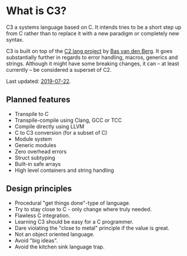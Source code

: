 # What is C3?

C3 a systems language based on C. It intends tries to be a short step up from C rather than to replace it with a new paradigm or completely new syntax. 

C3 is built on top of the [C2 lang project](http://www.c2lang.org/) by [Bas van den Berg](https://github.com/bvdberg). It goes substantially further in regards to error handling, macros, generics and strings. Although it might have some breaking changes, it can – at least currently – be considered a superset of C2.

Last updated: [2019-07-22](changes).

## Planned features

- Transpile to C
- Transpile-compile using Clang, GCC or TCC
- Compile directly using LLVM
- C to C3 conversion (for a subset of C)
- Module system
- Generic modules
- Zero overhead errors
- Struct subtyping
- Built-in safe arrays
- High level containers and string handling

## Design principles

- Procedural "get things done"-type of language.
- Try to stay close to C - only change where truly needed.
- Flawless C integration.
- Learning C3 should be easy for a C programmer.
- Dare violating the "close to metal" principle if the value is great.
- Not an object oriented language.
- Avoid "big ideas".
- Avoid the kitchen sink language trap.

